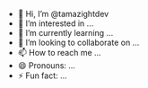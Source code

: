 - 👋 Hi, I’m @tamazightdev
- 👀 I’m interested in ...
- 🌱 I’m currently learning ...
- 💞️ I’m looking to collaborate on ...
- 📫 How to reach me ...
- 😄 Pronouns: ...
- ⚡ Fun fact: ...

<!---
tamazightdev/tamazightdev is a ✨ special ✨ repository because its `README.md` (this file) appears on your GitHub profile.
You can click the Preview link to take a look at your changes.
--->

